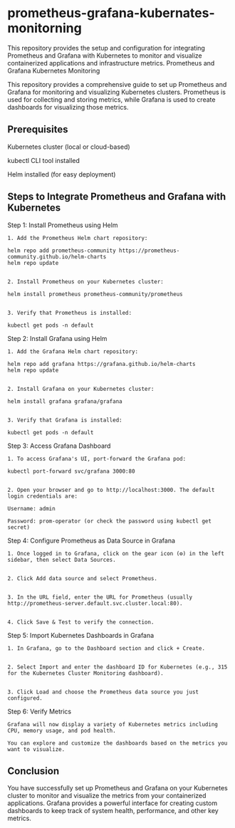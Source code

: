 # prometheus-grafana-kubernates-monitorning
This repository provides the setup and configuration for integrating Prometheus and Grafana with Kubernetes to monitor and visualize containerized applications and infrastructure metrics.
Prometheus and Grafana Kubernetes Monitoring

This repository provides a comprehensive guide to set up Prometheus and Grafana for monitoring and visualizing Kubernetes clusters. Prometheus is used for collecting and storing metrics, while Grafana is used to create dashboards for visualizing those metrics.

## Prerequisites

Kubernetes cluster (local or cloud-based)

kubectl CLI tool installed

Helm installed (for easy deployment)


## Steps to Integrate Prometheus and Grafana with Kubernetes

Step 1: Install Prometheus using Helm

    1. Add the Prometheus Helm chart repository:
    
    helm repo add prometheus-community https://prometheus-community.github.io/helm-charts
    helm repo update
    
    
    2. Install Prometheus on your Kubernetes cluster:
    
    helm install prometheus prometheus-community/prometheus
    
    
    3. Verify that Prometheus is installed:
    
    kubectl get pods -n default
    


Step 2: Install Grafana using Helm

    1. Add the Grafana Helm chart repository:
    
    helm repo add grafana https://grafana.github.io/helm-charts
    helm repo update
    
    
    2. Install Grafana on your Kubernetes cluster:
    
    helm install grafana grafana/grafana
    
    
    3. Verify that Grafana is installed:
    
    kubectl get pods -n default



Step 3: Access Grafana Dashboard

    1. To access Grafana's UI, port-forward the Grafana pod:
    
    kubectl port-forward svc/grafana 3000:80
    
    
    2. Open your browser and go to http://localhost:3000. The default login credentials are:
    
    Username: admin
    
    Password: prom-operator (or check the password using kubectl get secret)
    



Step 4: Configure Prometheus as Data Source in Grafana

    1. Once logged in to Grafana, click on the gear icon (⚙️) in the left sidebar, then select Data Sources.
    
    
    2. Click Add data source and select Prometheus.
    
    
    3. In the URL field, enter the URL for Prometheus (usually http://prometheus-server.default.svc.cluster.local:80).
    
    
    4. Click Save & Test to verify the connection.
    


Step 5: Import Kubernetes Dashboards in Grafana

    1. In Grafana, go to the Dashboard section and click + Create.
    
    
    2. Select Import and enter the dashboard ID for Kubernetes (e.g., 315 for the Kubernetes Cluster Monitoring dashboard).
    
    
    3. Click Load and choose the Prometheus data source you just configured.
    


Step 6: Verify Metrics

    Grafana will now display a variety of Kubernetes metrics including CPU, memory usage, and pod health.
    
    You can explore and customize the dashboards based on the metrics you want to visualize.


## Conclusion

You have successfully set up Prometheus and Grafana on your Kubernetes cluster to monitor and visualize the metrics from your containerized applications. Grafana provides a powerful interface for creating custom dashboards to keep track of system health, performance, and other key metrics.
